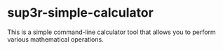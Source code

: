 # sup3r-simple-calculator
This is a simple command-line calculator tool that allows you to perform various mathematical operations.

